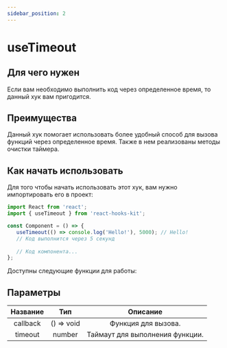 ```yaml
---
sidebar_position: 2
---
```


# useTimeout

## Для чего нужен

Если вам необходимо выполнить код через определенное время, то данный хук вам пригодится.

## Преимущества

Данный хук помогает использовать более удобный способ для вызова функций через определенное время. Также в нем реализованы методы очистки таймера.

## Как начать использовать

Для того чтобы начать использовать этот хук, вам нужно импортировать его в проект:

```jsx
import React from 'react';
import { useTimeout } from 'react-hooks-kit';

const Component = () => {
   useTimeout(() => console.log('Hello!'), 5000); // Hello!
   // Код выполнится через 5 секунд
 
   // Код компонента...
};
```

Доступны следующие функции для работы:

## Параметры

| Название | Тип | Описание |
| :---: | :---: | :---: |
| callback | () => void | Функция для вызова. |
| timeout | number | Таймаут для выполнения функции. |

